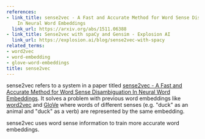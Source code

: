 ```yaml
---
references:
- link_title: sense2vec - A Fast and Accurate Method for Word Sense Disambiguation
    In Neural Word Embeddings
  link_url: https://arxiv.org/abs/1511.06388
- link_title: Sense2vec with spaCy and Gensim - Explosion AI
  link_url: https://explosion.ai/blog/sense2vec-with-spacy
related_terms:
- word2vec
- word-embedding
- glove-word-embeddings
title: sense2vec
---
```

sense2vec refers to a system in a paper titled
[sense2vec - A Fast and Accurate Method for Word Sense Disambiguation In Neural Word Embeddings](https://arxiv.org/abs/1511.06388).
It solves a problem with previous word embeddings like [word2vec](/terms/word2vec) and [GloVe](/terms/glove-word-embeddings/)
where words of different senses (e.g. "duck" as an animal and "duck" as a verb) are represented by the
same embedding.

sense2vec uses word sense information to train more accurate word embeddings.